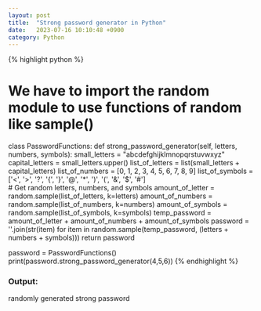 ```yaml
---
layout: post
title:  "Strong password generator in Python"
date:   2023-07-16 10:10:48 +0900
category: Python
---
```



{% highlight python %}
  # We have to import the random module to use functions of random like sample()
  class PasswordFunctions:
    def strong_password_generator(self, letters, numbers, symbols):
      small_letters = "abcdefghijklmnopqrstuvwxyz"
      capital_letters = small_letters.upper()
      list_of_letters = list(small_letters + capital_letters)
      list_of_numbers = [0, 1, 2, 3, 4, 5, 6, 7, 8, 9]
      list_of_symbols = ['<', '>', '?', '{', '}', '@', '*', ')', '(', '&', '$', '#']   
      # Get random letters, numbers, and symbols
      amount_of_letter = random.sample(list_of_letters, k=letters)
      amount_of_numbers = random.sample(list_of_numbers, k=numbers)
      amount_of_symbols = random.sample(list_of_symbols, k=symbols)
      temp_password = amount_of_letter + amount_of_numbers + amount_of_symbols
      password = ''.join(str(item) for item in random.sample(temp_password, (letters + numbers + symbols)))
      return password

  password = PasswordFunctions()
  print(password.strong_password_generator(4,5,6))
{% endhighlight %}

### Output: 
randomly generated strong password

